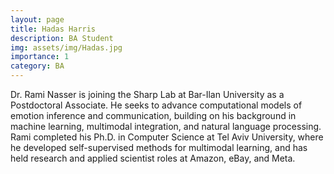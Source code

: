 ```yaml
---
layout: page
title: Hadas Harris
description: BA Student
img: assets/img/Hadas.jpg
importance: 1
category: BA
---
```


<p> Dr. Rami Nasser is joining the Sharp Lab at Bar-Ilan University as a Postdoctoral Associate. He seeks to advance computational models of emotion inference and communication, building on his background in machine learning, multimodal integration, and natural language processing. Rami completed his Ph.D. in Computer Science at Tel Aviv University, where he developed self-supervised methods for multimodal learning, and has held research and applied scientist roles at Amazon, eBay, and Meta. </p>
